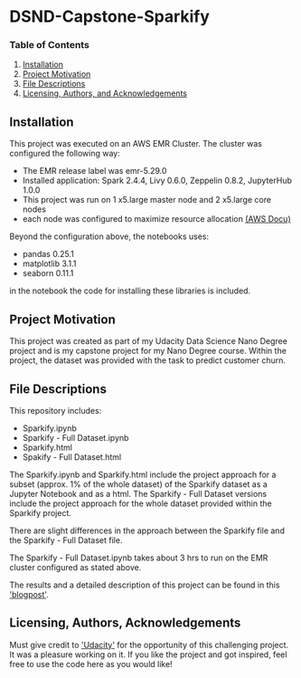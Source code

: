 # DSND-Capstone-Sparkify

### Table of Contents

1. [Installation](#installation)
2. [Project Motivation](#motivation)
3. [File Descriptions](#files)
4. [Licensing, Authors, and Acknowledgements](#licensing)

## Installation <a name ='installation'></a>

This project was executed on an AWS EMR Cluster. The cluster was configured the following way:
* The EMR release label was emr-5.29.0
* Installed application: Spark 2.4.4, Livy 0.6.0, Zeppelin 0.8.2, JupyterHub 1.0.0
* This project was run on 1 x5.large master node and 2 x5.large core nodes
* each node was configured to maximize resource allocation [(AWS Docu)](https://docs.aws.amazon.com/emr/latest/ReleaseGuide/emr-spark-configure.html#emr-spark-maximizeresourceallocation)

Beyond the configuration above, the notebooks uses:
* pandas 0.25.1
* matplotlib 3.1.1
* seaborn 0.11.1

in the notebook the code for installing these libraries is included.

## Project Motivation<a name="motivation"></a>
This project was created as part of my Udacity Data Science Nano Degree project and is my capstone project for my Nano Degree course. Within the project, the dataset was provided with the task to predict customer churn.


## File Descriptions <a name="files"></a>

This repository includes:
* Sparkify.ipynb
* Sparkify - Full Dataset.ipynb
* Sparkify.html
* Spakify - Full Dataset.html

The Sparkify.ipynb and Sparkify.html include the project approach for a subset (approx. 1% of the whole dataset) of the Sparkify dataset as a Jupyter Notebook and as a html. The Sparkify - Full Dataset versions include the project approach for the whole dataset provided within the Sparkify project.

There are slight differences in the approach between the Sparkify file and the Sparkify - Full Dataset file.

The Sparkify - Full Dataset.ipynb takes about 3 hrs to run on the EMR cluster configured as stated above.

The results and a detailed description of this project can be found in this ['blogpost'](https://ulio.medium.com/project-music-streaming-prediction-of-churning-customers-d28e3353d087).

## Licensing, Authors, Acknowledgements<a name="licensing"></a>

Must give credit to ['Udacity'](https://www.udacity.com/) for the opportunity of this challenging project. It was a pleasure working on it.
If you like the project and got inspired, feel free to use the code here as you would like!
